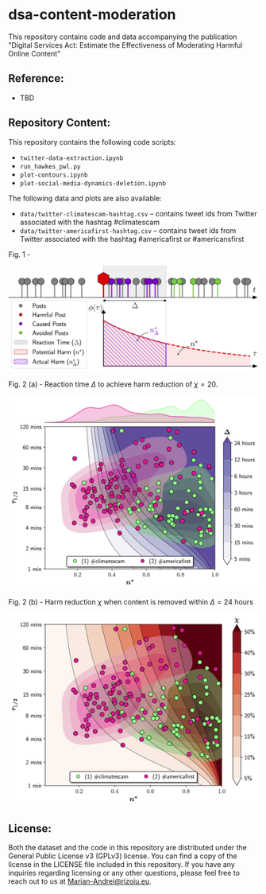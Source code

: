 # dsa-content-moderation

This repository contains code and data accompanying the publication "Digital Services Act: Estimate the Effectiveness of Moderating Harmful Online Content"

## Reference:
* TBD

## Repository Content:
This repository contains the following code scripts:
* `twitter-data-extraction.ipynb`
* `run_hawkes_pwl.py`
* `plot-contours.ipynb`
* `plot-social-media-dynamics-deletion.ipynb`

The following data and plots are also available:
* `data/twitter-climatescam-hashtag.csv` – contains tweet ids from Twitter associated with the hashtag #climatescam 
* `data/twitter-americafirst-hashtag.csv` – contains tweet ids from Twitter associated with the hashtag #americafirst or #americansfirst

Fig. 1 - 

![Plot](plots/delete-plot.png)

Fig. 2 (a) - Reaction time $\Delta$ to achieve harm reduction of $\chi=20%$.

![Plot](plots/delta-chi20p-deletion.png)

Fig. 2 (b) - Harm reduction $\chi$ when content is removed within $\Delta=24$ hours

![Plot](plots/chi-delta24hour-deletion.png)

## License:
Both the dataset and the code in this repository are distributed under the General Public License v3 (GPLv3) license. You can find a copy of the license in the LICENSE file included in this repository. If you have any inquiries regarding licensing or any other questions, please feel free to reach out to us at Marian-Andrei@rizoiu.eu.
